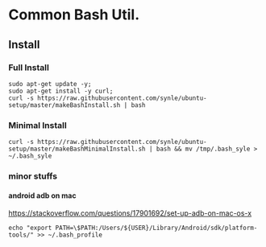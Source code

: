# Common Bash Util.

## Install

### Full Install
```
sudo apt-get update -y; 
sudo apt-get install -y curl;
curl -s https://raw.githubusercontent.com/synle/ubuntu-setup/master/makeBashInstall.sh | bash
```

### Minimal Install
```
curl -s https://raw.githubusercontent.com/synle/ubuntu-setup/master/makeBashMinimalInstall.sh | bash && mv /tmp/.bash_syle > ~/.bash_syle
```



### minor stuffs

#### android adb on mac
https://stackoverflow.com/questions/17901692/set-up-adb-on-mac-os-x

```echo "export PATH=\$PATH:/Users/${USER}/Library/Android/sdk/platform-tools/" >> ~/.bash_profile```
